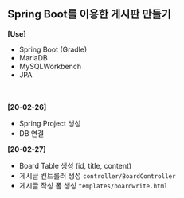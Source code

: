 <h2>Spring Boot를 이용한 게시판 만들기</h2>


**[Use]** <br>

- Spring Boot (Gradle)
- MariaDB
- MySQLWorkbench
- JPA
<br><br><br>



**[20-02-26]** <br>

- Spring Project 생성
- DB 연결


**[20-02-27]** <br>

- Board Table 생성 (id, title, content)
- 게시글 컨트롤러 생성 `controller/BoardController`
- 게시글 작성 폼 생성 `templates/boardwrite.html`
